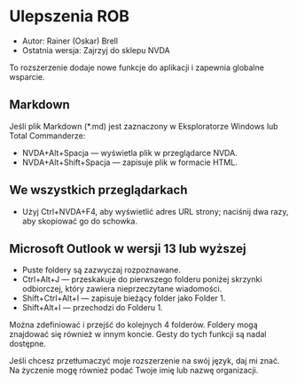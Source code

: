 # Ulepszenia ROB
* Autor: Rainer (Oskar) Brell  
* Ostatnia wersja: Zajrzyj do sklepu NVDA

To rozszerzenie dodaje nowe funkcje do aplikacji i zapewnia globalne wsparcie.

## Markdown

Jeśli plik Markdown (*.md) jest zaznaczony w Eksploratorze Windows lub Total Commanderze:

* NVDA+Alt+Spacja — wyświetla plik w przeglądarce NVDA.
* NVDA+Alt+Shift+Spacja — zapisuje plik w formacie HTML.

## We wszystkich przeglądarkach

* Użyj Ctrl+NVDA+F4, aby wyświetlić adres URL strony; naciśnij dwa razy, aby skopiować go do schowka.

## Microsoft Outlook w wersji 13 lub wyższej

* Puste foldery są zazwyczaj rozpoznawane.
* Ctrl+Alt+J — przeskakuje do pierwszego folderu poniżej skrzynki odbiorczej, który zawiera nieprzeczytane wiadomości.
* Shift+Ctrl+Alt+I — zapisuje bieżący folder jako Folder 1.
* Shift+Alt+I — przechodzi do Folderu 1.

Można zdefiniować i przejść do kolejnych 4 folderów. Foldery mogą znajdować się również w innym koncie. Gesty do tych funkcji są nadal dostępne.

Jeśli chcesz przetłumaczyć moje rozszerzenie na swój język, daj mi znać. Na życzenie mogę również podać Twoje imię lub nazwę organizacji.
